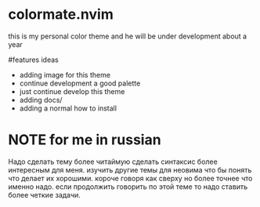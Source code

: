 # colormate.nvim

this is my personal color theme and he will be under development about a year



#features ideas
- adding image for this theme 
- continue development a good palette
- just continue develop this theme
- adding docs/
- adding a normal how to install  


# NOTE for me in russian
Надо сделать тему более читаймую сделать синтаксис более интересным для меня.
изучить другие темы для неовима что бы понять что делает их хорошими.
короче говоря как сверху но более точнее что именно надо.
если продолжить говорить по этой теме то надо ставить более четкие задачи.
